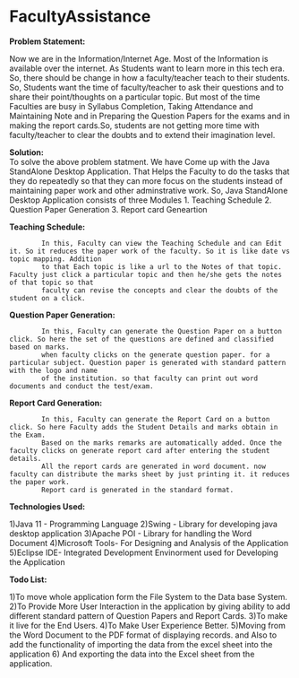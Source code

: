 # FacultyAssistance

**Problem Statement:**

Now we are in the Information/Internet Age. Most of the Information is available over the internet. 
             As Students want to learn more in this tech era. So, there should be change in how a faculty/teacher teach to their students. 
             So, Students want the time of faculty/teacher to ask their questions and to share their point/thoughts on a particular topic.
             But most of the time Faculties are busy in Syllabus Completion, Taking Attendance and Maintaining Note and in Preparing the Question Papers for
             the exams and in making the report cards.So, students are not getting more time with faculty/teacher to clear the doubts and to extend their 
             imagination level.
             
**Solution:**    
To solve the above problem statment. We have Come up with the Java StandAlone Desktop Application. That Helps the Faculty to do the tasks that they do
             repeatedly so that they can more focus on the students instead of maintaining paper work and other adminstrative work. 
             So, Java StandAlone Desktop Application consists of three Modules
             1. Teaching Schedule
             2. Question Paper Generation
             3. Report card Geneartion

**Teaching Schedule:**

            In this, Faculty can view the Teaching Schedule and can Edit it. So it reduces the paper work of the faculty. So it is like date vs topic mapping. Addition
            to that Each topic is like a url to the Notes of that topic. Faculty just click a particular topic and then he/she gets the notes of that topic so that       
            faculty can revise the concepts and clear the doubts of the student on a click. 
            
**Question Paper Generation:**

            In this, Faculty can generate the Question Paper on a button click. So here the set of the questions are defined and classified based on marks.
            when faculty clicks on the generate question paper. for a particular subject. Question paper is generated with standard pattern with the logo and name 
            of the institution. so that faculty can print out word documents and conduct the test/exam.
            
**Report Card Generation:**

            In this, Faculty can generate the Report Card on a button click. So here Faculty adds the Student Details and marks obtain in the Exam.
            Based on the marks remarks are automatically added. Once the faculty clicks on generate report card after entering the student details. 
            All the report cards are generated in word document. now faculty can distribute the marks sheet by just printing it. it reduces the paper work.
            Report card is generated in the standard format.
            
            
**Technologies Used:**

1)Java 11 - Programming Language
2)Swing - Library for developing java desktop application
3)Apache POI - Library for handling the Word Document
4)Microsoft Tools- For Designing and Analysis of the Application
5)Eclipse IDE- Integrated Development Envinorment used for Developing the Application


**Todo List:**

1)To move whole application form the File System to the Data base System.
2)To Provide More User Interaction in the application by giving ability to add different standard pattern of Question Papers and Report Cards. 
3)To make it live for the End Users. 
4)To Make User Experience Better.
5)Moving from the Word Document to the PDF format of displaying records. and Also to add the functionality of importing the data from the excel sheet into the application 
6) And exporting the data into the Excel sheet from the application. 







